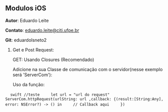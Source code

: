 ## Modulos iOS

**Autor**: Eduardo Leite

**Contato**: eduardo.leite@citi.ufpe.br

**Git**: eduardolsneto2

1. Get e Post Request:

    GET: Usando Closures (Recomendado)

    Adicione na sua Classe de comunicação com o servidor(nesse exemplo será 'ServerCom'):

    Uso da função:

    ```swift
    //teste
    let url = "url do request"
    ServerCom.httpRequest(urlString: url ,callback: {(result:[String:Any], error: NSError?) -> () in
    // Callback aqui
    })
    ```
    
    
